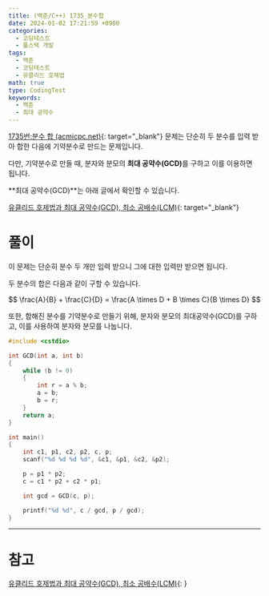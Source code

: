 ```yaml
---
title: (백준/C++) 1735_분수합
date: 2024-01-02 17:21:59 +0900
categories:
  - 코딩테스트
  - 풀스택 개발
tags:
  - 백준
  - 코딩테스트
  - 유클리드 호제법
math: true
type: CodingTest
keywords:
  - 백준
  - 최대 공약수
---
```


[1735번:분수 합 (acmicpc.net)](https://www.acmicpc.net/problem/1735){: target="_blank"} 문제는 단순히 두 분수를 입력 받아 합한 다음에 기약분수로 만드는 문제입니다.

다만, 기약분수로 만들 때, 분자와 분모의 <span class="keyword">**최대 공약수(GCD)**</span>를 구하고 이를 이용하면 됩니다.

**최대 공약수(GCD)**는 아래 글에서 확인할 수 있습니다.

[유클리드 호제법과 최대 공약수(GCD), 최소 공배수(LCM)](/posts/%EC%9C%A0%ED%81%B4%EB%A6%AC%EB%93%9C-%ED%98%B8%EC%A0%9C%EB%B2%95%EA%B3%BC-%EC%B5%9C%EB%8C%80-%EA%B3%B5%EC%95%BD%EC%88%98(gcd)%2C-%EC%B5%9C%EC%86%8C-%EA%B3%B5%EB%B0%B0%EC%88%98(lcm)){: target="_blank"}

# 풀이

이 문제는 단순히 분수 두 개만 입력 받으니 그에 대한 입력만 받으면 됩니다.

두 분수의 합은 다음과 같이 구할 수 있습니다.

$$
   \frac{A}{B} + \frac{C}{D} = \frac{A \times D + B \times C}{B \times D}
$$

또한, 합해진 분수를 기약분수로 만들기 위해, 분자와 분모의 최대공약수(GCD)를 구하고, 이를 사용하여 분자와 분모를 나눕니다.

```cpp
#include <cstdio>

int GCD(int a, int b)
{
	while (b != 0)
	{
		int r = a % b;
		a = b;
		b = r;
	}
	return a;
}

int main()
{
	int c1, p1, c2, p2, c, p;
	scanf("%d %d %d %d", &c1, &p1, &c2, &p2);

	p = p1 * p2;
	c = c1 * p2 + c2 * p1;

	int gcd = GCD(c, p);

	printf("%d %d", c / gcd, p / gcd);
}
```

---

# 참고

[유클리드 호제법과 최대 공약수(GCD), 최소 공배수(LCM)](/posts/%EC%9C%A0%ED%81%B4%EB%A6%AC%EB%93%9C-%ED%98%B8%EC%A0%9C%EB%B2%95%EA%B3%BC-%EC%B5%9C%EB%8C%80-%EA%B3%B5%EC%95%BD%EC%88%98(gcd)%2C-%EC%B5%9C%EC%86%8C-%EA%B3%B5%EB%B0%B0%EC%88%98(lcm)){: }